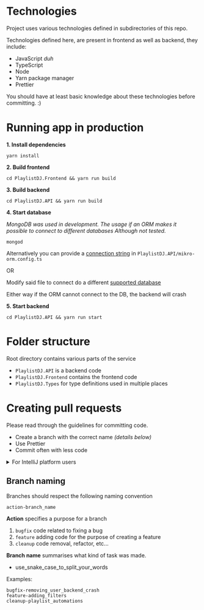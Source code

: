 # Technologies

Project uses various technologies defined in subdirectories of this repo.

Technologies defined here, are present in frontend as well as backend, they include:

- JavaScript *duh*
- TypeScript
- Node
- Yarn package manager
- Prettier

You should have at least basic knowledge about these technologies before committing. :)

# Running app in production

**1. Install dependencies**

```shell
yarn install
```

**2. Build frontend**

```shell
cd PlaylistDJ.Frontend && yarn run build
```

**3. Build backend**

```shell
cd PlaylistDJ.API && yarn run build
```

**4. Start database**

_MongoDB was used in development. The usage if an ORM makes it possible to connect to different databases Although not tested._

```shell
mongod
```

Alternatively you can provide a [connection string](https://docs.mongodb.com/manual/reference/connection-string/)
in `PlaylistDJ.API/mikro-orm.config.ts`

OR

Modify said file to connect do a different [supported database](https://mikro-orm.io/docs/installation)

Either way if the ORM cannot connect to the DB, the backend will crash

**5. Start backend**

```shell
cd PlaylistDJ.API && yarn run start
```

# Folder structure

Root directory contains various parts of the service

- `PlaylistDJ.API` is a backend code
- `PlaylistDJ.Frontend` contains the frontend code
- `PlaylistDJ.Types` for type definitions used in multiple places

# Creating pull requests

Please read through the guidelines for committing code.

- Create a branch with the correct name *(details below)*
- Use Prettier
- Commit often with less code

<details>
<summary>For IntelliJ platform users</summary>

1. In Project view click the root (`playlist-dj`) directory
2. Select `Code > Reformat Code`
3. Check
    - Optimize imports
    - Rearrange entries
    - Cleanup code
4. Run

</details>

## Branch naming

Branches should respect the following naming convention

`action-branch_name`

**Action** specifies a purpose for a branch

1. `bugfix` code related to fixing a bug
2. `feature` adding code for the purpose of creating a feature
3. `cleanup` code removal, refactor, etc...

**Branch name** summarises what kind of task was made.

- use_snake_case_to_split_your_words

Examples:

```text
bugfix-removing_user_backend_crash
feature-adding_filters
cleanup-playlist_automations
```
